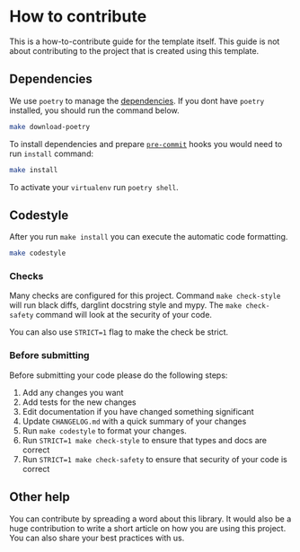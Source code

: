 # How to contribute

This is a how-to-contribute guide for the template itself.
This guide is not about contributing to the project that is created
using this template.

## Dependencies

We use `poetry` to manage the [dependencies](https://github.com/python-poetry/poetry).
If you dont have `poetry` installed, you should run the command below.

```bash
make download-poetry
```

To install dependencies and prepare [`pre-commit`](https://pre-commit.com/) hooks you would need to run `install` command:

```bash
make install
```

To activate your `virtualenv` run `poetry shell`.

## Codestyle

After you run `make install` you can execute the automatic code formatting.

```bash
make codestyle
```

### Checks

Many checks are configured for this project. Command `make check-style` will run black diffs, darglint docstring style and mypy.
The `make check-safety` command will look at the security of your code.

You can also use `STRICT=1` flag to make the check be strict.

### Before submitting

Before submitting your code please do the following steps:

1. Add any changes you want
1. Add tests for the new changes
1. Edit documentation if you have changed something significant
1. Update `CHANGELOG.md` with a quick summary of your changes
1. Run `make codestyle` to format your changes.
1. Run `STRICT=1 make check-style` to ensure that types and docs are correct
1. Run `STRICT=1 make check-safety` to ensure that security of your code is correct

## Other help

You can contribute by spreading a word about this library.
It would also be a huge contribution to write
a short article on how you are using this project.
You can also share your best practices with us.
